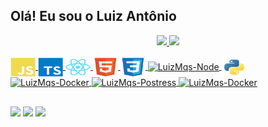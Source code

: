 ## Olá! Eu sou o Luiz Antônio

<div align="center">
  <a href="https://github.com/LuizMqs">
  <img height="180em" src="https://github-readme-stats.vercel.app/api?username=LuizMqs&show_icons=true&theme=dracula"/>
  <img height="180em" src="https://github-readme-stats.vercel.app/api/top-langs/?username=LuizMqs&layout=compact&theme=dracula"/>
</div>

<div style="display: inline_block"><br>
  <img align="center" alt="LuizMqs-Js" height="30" width="40" src="https://raw.githubusercontent.com/devicons/devicon/master/icons/javascript/javascript-plain.svg">
  <img align="center" alt="LuizMqs-Ts" height="30" width="40" src="https://raw.githubusercontent.com/devicons/devicon/master/icons/typescript/typescript-plain.svg">
  <img align="center" alt="LuizMqs-React" height="30" width="40" src="https://raw.githubusercontent.com/devicons/devicon/master/icons/react/react-original.svg">
  <img align="center" alt="LuizMqs-HTML" height="30" width="40" src="https://raw.githubusercontent.com/devicons/devicon/master/icons/html5/html5-original.svg">
  <img align="center" alt="LuizMqs-CSS" height="30" width="40" src="https://raw.githubusercontent.com/devicons/devicon/master/icons/css3/css3-original.svg">
  <img align="center" alt="LuizMqs-Node" height="30" width="40" src="https://cdn.jsdelivr.net/gh/devicons/devicon/icons/nodejs/nodejs-original.svg">
  <img align="center" alt="LuizMqs-Python" height="30" width="40" src="https://raw.githubusercontent.com/devicons/devicon/master/icons/python/python-original.svg">
  <img align="center" alt="LuizMqs-Docker" height="30" width="40" src="https://cdn.jsdelivr.net/gh/devicons/devicon/icons/docker/docker-plain.svg">
  <img align="center" alt="LuizMqs-Postress" height="30" width="40" src="https://cdn.jsdelivr.net/gh/devicons/devicon/icons/postgresql/postgresql-original.svg">
  <img align="center" alt="LuizMqs-Docker" height="30" width="40" src="https://cdn.jsdelivr.net/gh/devicons/devicon/icons/git/git-original.svg">
</div>

  ##
 
<div> 

  <a href="https://www.instagram.com/luiz_mqss/" target="_blank"><img src="https://img.shields.io/badge/-Instagram-%23E4405F?style=for-the-badge&logo=instagram&logoColor=white" target="_blank"></a>
  <a href = "mailto:luizantmarquesjr@gmail.com"><img src="https://img.shields.io/badge/-Gmail-%23333?style=for-the-badge&logo=gmail&logoColor=white" target="_blank"></a>
  <a href="https://www.linkedin.com/in/luiz-mqs/" target="_blank"><img src="https://img.shields.io/badge/-LinkedIn-%230077B5?style=for-the-badge&logo=linkedin&logoColor=white" target="_blank"></a> 
  
</div>
